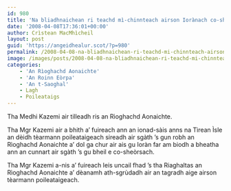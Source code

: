 ```yaml
---
id: 980
title: 'Na bliadhnaichean ri teachd mì-chinnteach airson Iorànach co-sheòrsach'
date: '2008-04-08T17:36:01+00:00'
author: Crìstean MacMhìcheil
layout: post
guid: 'https://angeidhealur.scot/?p=980'
permalink: /2008-04-08-na-bliadhnaichean-ri-teachd-mi-chinnteach-airson-ioranach-co-sheorsach/
image: /images/posts/2008-04-08-na-bliadhnaichean-ri-teachd-mi-chinnteach-airson-ioranach-co-sheorsach.webp
categories:
    - 'An Rìoghachd Aonaichte'
    - 'An Roinn Eòrpa'
    - 'An t-Saoghal'
    - Lagh
    - Poileataigs
---
```


Tha Medhi Kazemi air tilleadh ris an Rìoghachd Aonaichte.

Tha Mgr Kazemi air a bhith a’ fuireach ann an ionad-sàis anns na Tìrean Ìsle an dèidh tèarmann poileataigeach sireadh air sgàth ’s gun robh an Rìoghachd Aonaichte a’ dol ga chur air ais gu Ioràn far am biodh a bheatha ann an cunnart air sgàth ’s gu bheil e co-sheòrsach.

Tha Mgr Kazemi a-nis a’ fuireach leis uncail fhad ’s tha Riaghaltas an Rìoghachd Aonaichte a’ dèanamh ath-sgrùdadh air an tagradh aige airson tèarmann poileataigeach.
